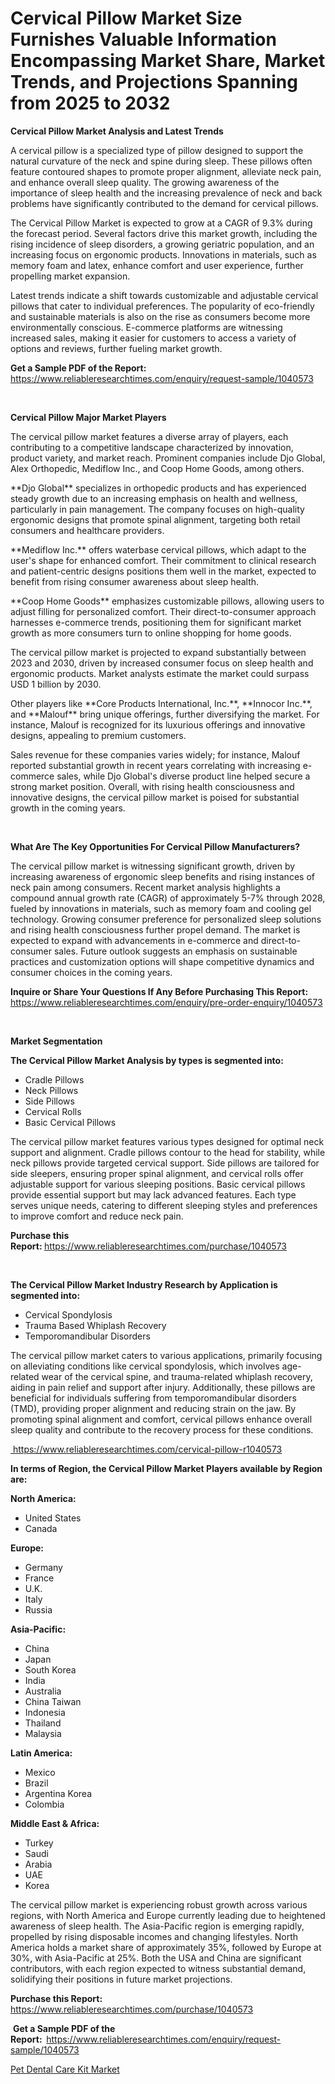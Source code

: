 <p><h1>Cervical Pillow Market Size Furnishes Valuable Information Encompassing Market Share, Market Trends, and Projections Spanning from 2025 to 2032</h1></p><p><strong>Cervical Pillow Market Analysis and Latest Trends</strong></p>
<p><p>A cervical pillow is a specialized type of pillow designed to support the natural curvature of the neck and spine during sleep. These pillows often feature contoured shapes to promote proper alignment, alleviate neck pain, and enhance overall sleep quality. The growing awareness of the importance of sleep health and the increasing prevalence of neck and back problems have significantly contributed to the demand for cervical pillows.</p><p>The Cervical Pillow Market is expected to grow at a CAGR of 9.3% during the forecast period. Several factors drive this market growth, including the rising incidence of sleep disorders, a growing geriatric population, and an increasing focus on ergonomic products. Innovations in materials, such as memory foam and latex, enhance comfort and user experience, further propelling market expansion.</p><p>Latest trends indicate a shift towards customizable and adjustable cervical pillows that cater to individual preferences. The popularity of eco-friendly and sustainable materials is also on the rise as consumers become more environmentally conscious. E-commerce platforms are witnessing increased sales, making it easier for customers to access a variety of options and reviews, further fueling market growth.</p></p>
<p><strong>Get a Sample PDF of the Report:&nbsp;</strong> <a href="https://www.reliableresearchtimes.com/enquiry/request-sample/1040573?utm_campaign=3187&utm_medium=2&utm_source=Github&utm_content=ia&utm_term=04042025&utm_id=cervical-pillow">https://www.reliableresearchtimes.com/enquiry/request-sample/1040573</a></p>
<p>&nbsp;</p>
<p><strong>Cervical Pillow Major Market Players</strong></p>
<p><p>The cervical pillow market features a diverse array of players, each contributing to a competitive landscape characterized by innovation, product variety, and market reach. Prominent companies include Djo Global, Alex Orthopedic, Mediflow Inc., and Coop Home Goods, among others.</p><p>**Djo Global** specializes in orthopedic products and has experienced steady growth due to an increasing emphasis on health and wellness, particularly in pain management. The company focuses on high-quality ergonomic designs that promote spinal alignment, targeting both retail consumers and healthcare providers.</p><p>**Mediflow Inc.** offers waterbase cervical pillows, which adapt to the user's shape for enhanced comfort. Their commitment to clinical research and patient-centric designs positions them well in the market, expected to benefit from rising consumer awareness about sleep health.</p><p>**Coop Home Goods** emphasizes customizable pillows, allowing users to adjust filling for personalized comfort. Their direct-to-consumer approach harnesses e-commerce trends, positioning them for significant market growth as more consumers turn to online shopping for home goods.</p><p>The cervical pillow market is projected to expand substantially between 2023 and 2030, driven by increased consumer focus on sleep health and ergonomic products. Market analysts estimate the market could surpass USD 1 billion by 2030.</p><p>Other players like **Core Products International, Inc.**, **Innocor Inc.**, and **Malouf** bring unique offerings, further diversifying the market. For instance, Malouf is recognized for its luxurious offerings and innovative designs, appealing to premium customers.</p><p>Sales revenue for these companies varies widely; for instance, Malouf reported substantial growth in recent years correlating with increasing e-commerce sales, while Djo Global's diverse product line helped secure a strong market position. Overall, with rising health consciousness and innovative designs, the cervical pillow market is poised for substantial growth in the coming years.</p></p>
<p>&nbsp;</p>
<p><strong>What Are The Key Opportunities For Cervical Pillow Manufacturers?</strong></p>
<p><p>The cervical pillow market is witnessing significant growth, driven by increasing awareness of ergonomic sleep benefits and rising instances of neck pain among consumers. Recent market analysis highlights a compound annual growth rate (CAGR) of approximately 5-7% through 2028, fueled by innovations in materials, such as memory foam and cooling gel technology. Growing consumer preference for personalized sleep solutions and rising health consciousness further propel demand. The market is expected to expand with advancements in e-commerce and direct-to-consumer sales. Future outlook suggests an emphasis on sustainable practices and customization options will shape competitive dynamics and consumer choices in the coming years.</p></p>
<p><strong>Inquire or Share Your Questions If Any Before Purchasing This Report:</strong> <a href="https://www.reliableresearchtimes.com/enquiry/pre-order-enquiry/1040573?utm_campaign=3187&utm_medium=2&utm_source=Github&utm_content=ia&utm_term=04042025&utm_id=cervical-pillow">https://www.reliableresearchtimes.com/enquiry/pre-order-enquiry/1040573</a></p>
<p>&nbsp;</p>
<p><strong>Market Segmentation</strong></p>
<p><strong>The Cervical Pillow Market Analysis by types is segmented into:</strong></p>
<p><ul><li>Cradle Pillows</li><li>Neck Pillows</li><li>Side Pillows</li><li>Cervical Rolls</li><li>Basic Cervical Pillows</li></ul></p>
<p><p>The cervical pillow market features various types designed for optimal neck support and alignment. Cradle pillows contour to the head for stability, while neck pillows provide targeted cervical support. Side pillows are tailored for side sleepers, ensuring proper spinal alignment, and cervical rolls offer adjustable support for various sleeping positions. Basic cervical pillows provide essential support but may lack advanced features. Each type serves unique needs, catering to different sleeping styles and preferences to improve comfort and reduce neck pain.</p></p>
<p><strong>Purchase this Report:&nbsp;</strong><a href="https://www.reliableresearchtimes.com/purchase/1040573?utm_campaign=3187&utm_medium=2&utm_source=Github&utm_content=ia&utm_term=04042025&utm_id=cervical-pillow">https://www.reliableresearchtimes.com/purchase/1040573</a></p>
<p>&nbsp;</p>
<p><strong>The Cervical Pillow Market Industry Research by Application is segmented into:</strong></p>
<p><ul><li>Cervical Spondylosis</li><li>Trauma Based Whiplash Recovery</li><li>Temporomandibular Disorders</li></ul></p>
<p><p>The cervical pillow market caters to various applications, primarily focusing on alleviating conditions like cervical spondylosis, which involves age-related wear of the cervical spine, and trauma-related whiplash recovery, aiding in pain relief and support after injury. Additionally, these pillows are beneficial for individuals suffering from temporomandibular disorders (TMD), providing proper alignment and reducing strain on the jaw. By promoting spinal alignment and comfort, cervical pillows enhance overall sleep quality and contribute to the recovery process for these conditions.</p></p>
<p><a href="https://www.reliableresearchtimes.com/cervical-pillow-r1040573?utm_campaign=3187&utm_medium=2&utm_source=Github&utm_content=ia&utm_term=04042025&utm_id=cervical-pillow">&nbsp;https://www.reliableresearchtimes.com/cervical-pillow-r1040573</a></p>
<p><strong>In terms of Region, the Cervical Pillow Market Players available by Region are:</strong></p>
<p>
    <p> <strong> North America: </strong>
        <ul>
            <li>United States</li>
            <li>Canada</li>
        </ul>
        </p> 
    <p> <strong> Europe: </strong>
        <ul>
            <li>Germany</li>
            <li>France</li>
            <li>U.K.</li>
            <li>Italy</li>
            <li>Russia</li>
        </ul>
        </p> 
    <p> <strong> Asia-Pacific: </strong>
        <ul>
            <li>China</li>
            <li>Japan</li>
            <li>South Korea</li>
            <li>India</li>
            <li>Australia</li>
            <li>China Taiwan</li>
            <li>Indonesia</li>
            <li>Thailand</li>
            <li>Malaysia</li>
        </ul>
        </p> 
    <p> <strong> Latin America: </strong>
        <ul>
            <li>Mexico</li>
            <li>Brazil</li>
            <li>Argentina Korea</li>
            <li>Colombia</li>
        </ul>
        </p> 
    <p> <strong> Middle East & Africa: </strong>
        <ul>
            <li>Turkey</li>
            <li>Saudi</li>
            <li>Arabia</li>
            <li>UAE</li>
            <li>Korea</li>
        </ul>
    </p>
    </p>
<p><p>The cervical pillow market is experiencing robust growth across various regions, with North America and Europe currently leading due to heightened awareness of sleep health. The Asia-Pacific region is emerging rapidly, propelled by rising disposable incomes and changing lifestyles. North America holds a market share of approximately 35%, followed by Europe at 30%, with Asia-Pacific at 25%. Both the USA and China are significant contributors, with each region expected to witness substantial demand, solidifying their positions in future market projections.</p></p>
<p><strong>Purchase this Report: </strong><a href="https://www.reliableresearchtimes.com/purchase/1040573?utm_campaign=3187&utm_medium=2&utm_source=Github&utm_content=ia&utm_term=04042025&utm_id=cervical-pillow">https://www.reliableresearchtimes.com/purchase/1040573</a></p>
<p>&nbsp;<strong>Get a Sample PDF of the Report:&nbsp;&nbsp;</strong><a href="https://www.reliableresearchtimes.com/enquiry/request-sample/1040573?utm_campaign=3187&utm_medium=2&utm_source=Github&utm_content=ia&utm_term=04042025&utm_id=cervical-pillow">https://www.reliableresearchtimes.com/enquiry/request-sample/1040573</a></p>
<p><strong></strong></p>
<p><p><a href="https://github.com/felishtimoti/Market-Research-Report-List-1/blob/main/pet-dental-care-kit-market.md?utm_campaign=3187&utm_medium=2&utm_source=Github&utm_content=ia&utm_term=04042025&utm_id=cervical-pillow">Pet Dental Care Kit Market</a></p></p>
